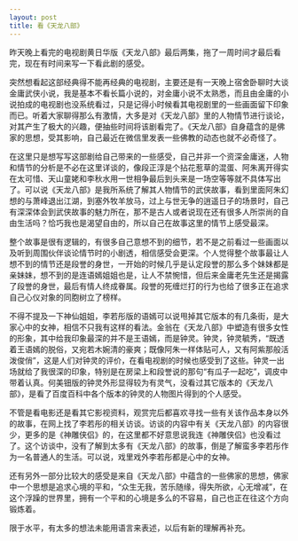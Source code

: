 ```yaml
---
layout: post
title: 看《天龙八部》
---
```


昨天晚上看完的电视剧黄日华版《天龙八部》最后两集，拖了一周时间才最后看完，现在有时间来写一下看此剧的感受。

突然想看起这部经典得不能再经典的电视剧，主要还是有一天晚上宿舍卧聊时大谈金庸武侠小说，我是基本不看长篇小说的，对金庸小说不太熟悉，而且由金庸的小说拍成的电视剧也没系统看过，只是记得小时候看其电视剧里的一些画面留下印象而已。听着大家聊得那么有激情，大多是对《天龙八部》里的人物情节进行谈论，对其产生了极大的兴趣，便抽些时间将该剧看完了。《天龙八部》自身蕴含的是佛家的思想，受其影响，自己最近在微信里发表一些佛教的动态也就不必奇怪了。

在这里只是想写写这部剧给自己带来的一些感受，自己并非一个资深金庸迷，人物和情节的分析是不必在这里详谈的，像段正淳是个拈花惹草的混蛋、阿朱离开得实在太可惜、天山童姥和李秋水用一世相争最后到头来是一场空等等就不具体写出了。可以说《天龙八部》是我所系统了解其人物情节的武侠故事，看到里面阿朱幻想的与萧峰退出江湖，到塞外牧羊放马，过上与世无争的逍遥日子的场景时，自己有深深体会到武侠故事的魅力所在，那不是古人或者说现在还有很多人所崇尚的自由生活吗？恰巧我也是渴望自由的，所以自己在故事这里的情节上感受最深。

整个故事是很有逻辑的，有很多自己意想不到的细节，若不是之前看过一些画面以及听到周围伙伴谈论情节时的小剧透，相信感受会更深。个人觉得整个故事最让人想不到的情节还是段誉的身世，一开始的时候几乎是认定段誉的那么多个妹妹都是亲妹妹，想不到的是连语嫣姐姐也是，让人不禁惋惜，但后来金庸老先生还是揭露了段誉的身世，最后有情人终成眷属。段誉的死缠烂打的行为也给了很多正在追求自己心仪对象的同胞树立了榜样。

不得不提及一下神仙姐姐，李若彤版的语嫣可以说甩掉其它版本的有几条街，是大家心中的女神，相信不只我有这样的看法。金翁在《天龙八部》中塑造有很多女性的形象，其中给我印象最深的并不是王语嫣，而是钟灵。钟灵，钟灵毓秀，“既透着王语嫣的脱俗，又宛若木婉清的豪爽；既像阿朱一样体贴可人，又有阿紫那般活泼俊俏”，这是人们对钟灵的评价，在看电视剧的时候也感受到了这些。钟灵一出场就给了我很深的印象，特别是在房梁上和段誉说的那句“有瓜子一起吃”，调皮中带着认真。何美钿版的钟灵外形显得较为有灵气，没看过其它版本的《天龙八部》，是看了百度百科中各个版本的钟灵的人物图片得到的个人感受。

不管是看电影还是看其它影视资料，观赏完后都喜欢寻找一些有关该作品本身以外的故事，在网上找了李若彤的相关访谈。访谈的内容中有关《天龙八部》的内容很少，更多的是《神雕侠侣》的，在这里都不好意思说我连《神雕侠侣》也没看过了。这个访谈中，没有了解到太多有《天龙八部》的故事，倒是了解蛮多李若彤作为一名普通人的生活。可以说，戏里戏外李若彤都是心中的女神。

还有另外一部分比较大的感受是来自《天龙八部》中蕴含的一些佛家的思想，佛家中一个思想是追求心境的平和，“众生无我，苦乐随缘，得失所欲，心无增减”，在这个浮躁的世界里，拥有一个平和的心境是多么的不容易，自己也正在往这个方向锻炼着。

限于水平，有太多的想法未能用语言来表述，以后有新的理解再补充。
